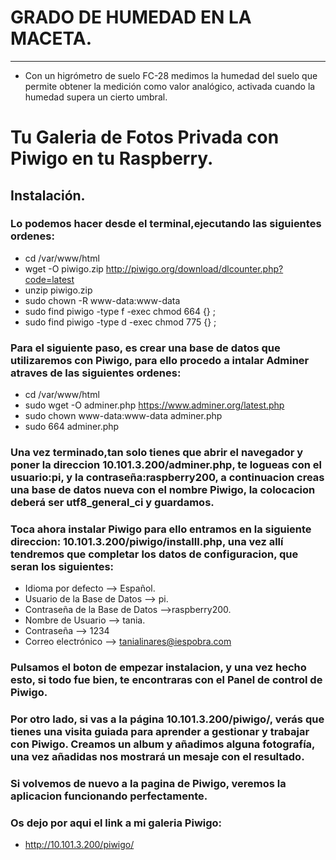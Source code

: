 # GRADO DE HUMEDAD EN LA MACETA.
---------
* Con un higrómetro de suelo FC-28 medimos la humedad del suelo que permite obtener 
la medición como valor analógico, activada cuando la humedad supera un cierto umbral.





# Tu Galeria de Fotos Privada con Piwigo en tu Raspberry.


## Instalación.
### Lo podemos hacer desde el terminal,ejecutando las siguientes ordenes:

* cd /var/www/html
* wget -O piwigo.zip http://piwigo.org/download/dlcounter.php?code=latest
* unzip piwigo.zip
* sudo chown -R www-data:www-data
* sudo find piwigo -type f -exec chmod 664 {} \;
* sudo find piwigo -type d -exec chmod 775 {} \;

### Para el siguiente paso, es crear una base de datos que utilizaremos con Piwigo, para ello procedo a intalar Adminer atraves de las siguientes ordenes:

* cd /var/www/html
* sudo wget -O adminer.php https://www.adminer.org/latest.php
* sudo chown www-data:www-data adminer.php
* sudo 664 adminer.php

### Una vez terminado,tan solo tienes que abrir el navegador y poner la direccion 10.101.3.200/adminer.php, te logueas con el usuario:pi, y la contraseña:raspberry200, a continuacion creas una base de datos nueva con el nombre Piwigo, la colocacion deberá ser utf8_general_ci y guardamos.

### Toca ahora instalar Piwigo para ello entramos en la siguiente direccion: 10.101.3.200/piwigo/installl.php, una vez allí tendremos que completar los datos de configuracion, que seran los siguientes:
* Idioma por defecto --> Español.
* Usuario de la Base de Datos --> pi.
* Contraseña de la Base de Datos -->raspberry200.
* Nombre de Usuario --> tania.
* Contraseña --> 1234
* Correo electrónico --> tanialinares@iespobra.com

### Pulsamos el boton de empezar instalacion, y una vez hecho esto, si todo fue bien, te encontraras con el Panel de control de Piwigo.
### Por otro lado, si vas a la página 10.101.3.200/piwigo/, verás que tienes una visita guiada para aprender a gestionar y trabajar con Piwigo. Creamos un album  y añadimos alguna fotografía, una vez añadidas nos mostrará un mesaje con el resultado.
### Si volvemos de nuevo a la pagina de Piwigo, veremos la aplicacion funcionando perfectamente.


### Os dejo por aqui el link a mi galeria Piwigo: 
* http://10.101.3.200/piwigo/



